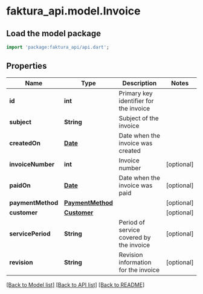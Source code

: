 # faktura_api.model.Invoice

## Load the model package
```dart
import 'package:faktura_api/api.dart';
```

## Properties
Name | Type | Description | Notes
------------ | ------------- | ------------- | -------------
**id** | **int** | Primary key identifier for the invoice | 
**subject** | **String** | Subject of the invoice | 
**createdOn** | [**Date**](Date.md) | Date when the invoice was created | 
**invoiceNumber** | **int** | Invoice number | [optional] 
**paidOn** | [**Date**](Date.md) | Date when the invoice was paid | [optional] 
**paymentMethod** | [**PaymentMethod**](PaymentMethod.md) |  | [optional] 
**customer** | [**Customer**](Customer.md) |  | [optional] 
**servicePeriod** | **String** | Period of service covered by the invoice | [optional] 
**revision** | **String** | Revision information for the invoice | [optional] 

[[Back to Model list]](../README.md#documentation-for-models) [[Back to API list]](../README.md#documentation-for-api-endpoints) [[Back to README]](../README.md)


